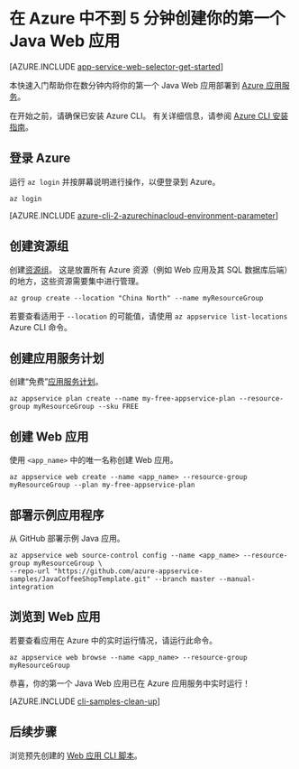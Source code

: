 <properties
    pageTitle="在 Azure 中不到 5 分钟创建你的第一个 Java Web 应用 | Azure"
    description="了解如何部署示例应用，轻松地在应用服务中运行 Web 应用。"
    services="app-service\web"
    documentationcenter=""
    author="cephalin"
    manager="wpickett"
    editor=""
    translationtype="Human Translation" />
<tags
    ms.assetid="8bacfe3e-7f0b-4394-959a-a88618cb31e1"
    ms.service="app-service-web"
    ms.workload="web"
    ms.tgt_pltfrm="na"
    ms.devlang="na"
    ms.topic="hero-article"
    ms.date="03/17/2017"
    wacn.date="04/24/2017"
    ms.author="cephalin"
    ms.sourcegitcommit="a114d832e9c5320e9a109c9020fcaa2f2fdd43a9"
    ms.openlocfilehash="1fc45645f8cc055482281aab2aef022082d314c0"
    ms.lasthandoff="04/14/2017" />

# <a name="create-your-first-java-web-app-in-azure-in-five-minutes"></a>在 Azure 中不到 5 分钟创建你的第一个 Java Web 应用
[AZURE.INCLUDE [app-service-web-selector-get-started](../../includes/app-service-web-selector-get-started.md)]

本快速入门帮助你在数分钟内将你的第一个 Java Web 应用部署到 [Azure 应用服务](/documentation/articles/app-service-value-prop-what-is/)。

在开始之前，请确保已安装 Azure CLI。 有关详细信息，请参阅 [Azure CLI 安装指南](https://docs.microsoft.com/zh-cn/cli/azure/install-azure-cli)。

## <a name="log-in-to-azure"></a>登录 Azure
运行 `az login` 并按屏幕说明进行操作，以便登录到 Azure。

    az login

[AZURE.INCLUDE [azure-cli-2-azurechinacloud-environment-parameter](../../includes/azure-cli-2-azurechinacloud-environment-parameter.md)]

## <a name="create-a-resource-group"></a>创建资源组   
创建[资源组](/documentation/articles/resource-group-overview/)。 这是放置所有 Azure 资源（例如 Web 应用及其 SQL 数据库后端）的地方，这些资源需要集中进行管理。

    az group create --location "China North" --name myResourceGroup

若要查看适用于 `--location` 的可能值，请使用 `az appservice list-locations` Azure CLI 命令。

## <a name="create-an-app-service-plan"></a>创建应用服务计划
创建“免费”[应用服务计划](/documentation/articles/azure-web-sites-web-hosting-plans-in-depth-overview/)。 

    az appservice plan create --name my-free-appservice-plan --resource-group myResourceGroup --sku FREE

## <a name="create-a-web-app"></a>创建 Web 应用
使用 `<app_name>` 中的唯一名称创建 Web 应用。

    az appservice web create --name <app_name> --resource-group myResourceGroup --plan my-free-appservice-plan

## <a name="deploy-sample-application"></a>部署示例应用程序
从 GitHub 部署示例 Java 应用。

    az appservice web source-control config --name <app_name> --resource-group myResourceGroup \
    --repo-url "https://github.com/azure-appservice-samples/JavaCoffeeShopTemplate.git" --branch master --manual-integration 

## <a name="browse-to-web-app"></a>浏览到 Web 应用
若要查看应用在 Azure 中的实时运行情况，请运行此命令。

    az appservice web browse --name <app_name> --resource-group myResourceGroup

恭喜，你的第一个 Java Web 应用已在 Azure 应用服务中实时运行！

[AZURE.INCLUDE [cli-samples-clean-up](../../includes/cli-samples-clean-up.md)]

## <a name="next-steps"></a>后续步骤

浏览预先创建的 [Web 应用 CLI 脚本](/documentation/articles/app-service-cli-samples/)。

<!--Update_Description: wording update-->